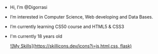 - Hi, I’m @Digorrasi
- I’m interested in Computer Science, Web developing and Data Bases.
- I’m currently learning CS50 course and HTML5 & CSS3
- I'm currently 18 years old

  [![My Skills](https://skillicons.dev/icons?i=js,html,css, flask)](https://skillicons.dev)
<!---
Digorrasi/Digorrasi is a ✨ special ✨ repository because its `README.md` (this file) appears on your GitHub profile.
You can click the Preview link to take a look at your changes.
--->
